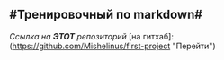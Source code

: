 #Тренировочный по markdown# 
----

*Ссылка* _на **ЭТОТ** репозиторий_ [на гитхаб]:  (https://github.com/Mishelinus/first-project "Перейти")

